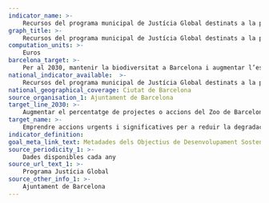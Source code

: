 ```yaml
---
indicator_name: >-
    Recursos del programa municipal de Justícia Global destinats a la prevenció de la biodiversitat del planeta
graph_title: >-
    Recursos del programa municipal de Justícia Global destinats a la prevenció de la biodiversitat del planeta
computation_units: >-
	Euros
barcelona_target: >-
	Per al 2030, mantenir la biodiversitat a Barcelona i augmentar l’esforç en la lluita per la preservació de la biodiversitat del planeta
national_indicator_available:  >-
	Recursos del programa municipal de Justícia Global destinats a la prevenció de la biodiversitat del planeta
national_geographical_coverage: Ciutat de Barcelona 
source_organisation_1: Ajuntament de Barcelona
target_line_2030: >-
	Augmentar el percentatge de projectes o accions del Zoo de Barcelona per a la recerca i la conservació dedicats a espècies de fauna autòctones. Valor fita 2030: Per determinar
target_name: >-
	Emprendre accions urgents i significatives per a reduir la degradació dels hàbitats naturals, aturar la pèrdua de biodiversitat i, per a 2020, protegir les espècies amenaçades i evitar-ne l’extinció
indicator_definition:
goal_meta_link_text: Metadades dels Objectius de Desenvolupament Sostenible de les Nacions Unides (pdf 894kB)
source_periodicity_1: >-
	Dades disponibles cada any
source_url_text_1: >-
	Programa Justícia Global
source_other_info_1: >-
	Ajuntament de Barcelona
---
```

